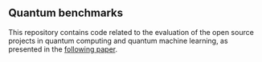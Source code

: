 ## Quantum benchmarks

This repository contains code related to the evaluation of the open source projects in quantum computing and quantum machine learning, as presented in the [following paper](https://doi.org/10.1371/journal.pone.0208561).